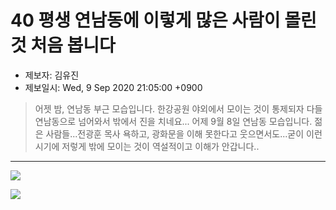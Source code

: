 # 40 평생 연남동에 이렇게 많은 사람이 몰린 것 처음 봅니다

* 제보자: 김유진
* 제보일시: Wed, 9 Sep 2020 21:05:00 +0900

>  어젯 밤, 연남동 부근 모습입니다. 한강공원 야외에서 모이는 것이 통제되자 다들 연남동으로 넘어와서 밖에서 진을 치네요... 어제 9월 8일 연남동 모습입니다. 젊은 사람들...전광훈 목사 욕하고, 광화문을 이해 못한다고 웃으면서도...굳이 이런 시기에 저렇게 밖에 모이는 것이 역설적이고 이해가 안갑니다..

- - -

![](https://e2nc.github.io/Yeonnam_1.jpeg)

![](https://e2nc.github.io/Yeonnam_2.jpeg)
